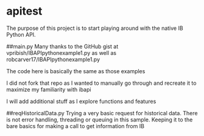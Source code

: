 # apitest
The purpose of this project is to start playing around with the native IB Python API.

##main.py
Many thanks to the GitHub gist at vpribish/IBAPIpythonexample1.py
as well as  robcarver17/IBAPIpythonexample1.py

The code here is basically the same as those examples

I did not fork that repo as I wanted to manually go through and
recreate it to maximize my familiarity with ibapi

I will add additional stuff as I explore functions and features

##reqHistoricalData.py 
Trying a very basic request for historical data.
There is not error handling, threading or queuing in this sample.
Keeping it to the bare basics for making a call to get information from IB

